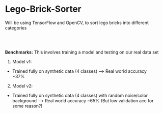 # Lego-Brick-Sorter
Will be using TensorFlow and OpenCV, to sort lego bricks into different categories

<br></br>

**Benchmarks:**
This involves training a model and testing on our real data set

1. Model v1:
* Trained fully on synthetic data (4 classes) --> Real world accuracy ~37%
2. Model v2:
* Trained fully on synthetic data (4 classes) with random noise/color background --> Real world accuracy ~65% (But low validation acc for some reason?)
